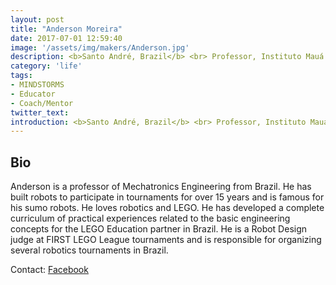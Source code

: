 ```yaml
---
layout: post
title: "Anderson Moreira"
date: 2017-07-01 12:59:40
image: '/assets/img/makers/Anderson.jpg'
description: <b>Santo André, Brazil</b> <br> Professor, Instituto Mauá de Tecnologia
category: 'life'
tags:
- MINDSTORMS
- Educator
- Coach/Mentor
twitter_text:
introduction: <b>Santo André, Brazil</b> <br> Professor, Instituto Mauá de Tecnologia
---
```




## Bio

Anderson is a professor of Mechatronics Engineering from Brazil. He has built robots to participate in tournaments for over 15 years and is famous for his sumo robots. He loves robotics and LEGO. He has developed a complete curriculum of practical experiences related to the basic engineering concepts for the LEGO Education partner in Brazil. He is a Robot Design judge at FIRST LEGO League tournaments and is responsible for organizing several robotics tournaments in Brazil.


Contact: [Facebook](https://www.facebook.com/anderson.hmoreira)

